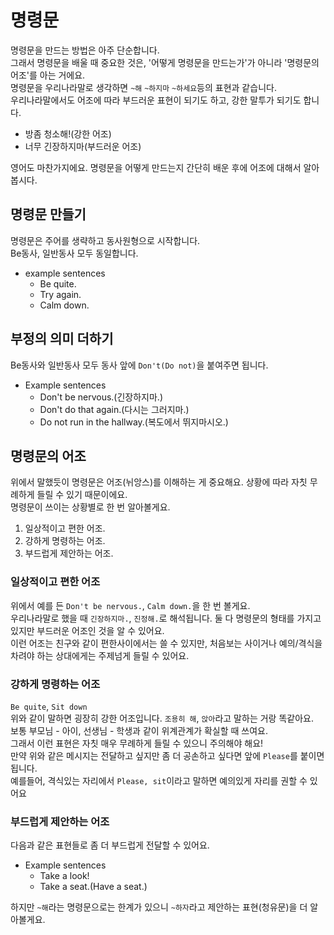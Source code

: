 # 명령문
명령문을 만드는 방법은 아주 단순합니다.<br>
그래서 명령문을 배울 때 중요한 것은, '어떻게 명령문을 만드는가'가 아니라 '명령문의 어조'를 아는 거에요.<br>
명령문을 우리나라말로 생각하면 `~해` `~하지마` `~하세요`등의 표현과 같습니다.<br>
우리나라말에서도 어조에 따라 부드러운 표현이 되기도 하고, 강한 말투가 되기도 합니다.<br>
- 방좀 청소해!(강한 어조)
- 너무 긴장하지마(부드러운 어조)

영어도 마찬가지에요. 명령문을 어떻게 만드는지 간단히 배운 후에 어조에 대해서 알아봅시다.
## 명령문 만들기
명령문은 주어를 생략하고 동사원형으로 시작합니다.<br>
Be동사, 일반동사 모두 동일합니다.<br>
- example sentences
  - Be quite.
  - Try again.
  - Calm down.
## 부정의 의미 더하기
Be동사와 일반동사 모두 동사 앞에 `Don't(Do not)`을 붙여주면 됩니다. 
- Example sentences
  - Don't be nervous.(긴장하지마.)
  - Don't do that again.(다시는 그러지마.)
  - Do not run in the hallway.(복도에서 뛰지마시오.)
## 명령문의 어조
위에서 말했듯이 명령문은 어조(뉘앙스)를 이해하는 게 중요해요. 상황에 따라 자칫 무례하게 들릴 수 있기 때문이에요.<br>
명령문이 쓰이는 상황별로 한 번 알아볼게요.
1. 일상적이고 편한 어조.
2. 강하게 명령하는 어조.
3. 부드럽게 제안하는 어조.
### 일상적이고 편한 어조
위에서 예를 든 `Don't be nervous.`, `Calm down.`을 한 번 볼게요.<br>
우리나라말로 했을 때 `긴장하지마.`, `진정해.`로 해석됩니다. 둘 다 명령문의 형태를 가지고 있지만 부드러운 어조인 것을 알 수 있어요.<br>
이런 어조는 친구와 같이 편한사이에서는 쓸 수 있지만, 처음보는 사이거나 예의/격식을 차려야 하는 상대에게는 주제넘게 들릴 수 있어요.<br>
### 강하게 명령하는 어조
`Be quite`, `Sit down`<br>
위와 같이 말하면 굉장히 강한 어조입니다. `조용히 해`, `앉아`라고 말하는 거랑 똑같아요.<br>
보통 부모님 - 아이, 선생님 - 학생과 같이 위계관계가 확실할 때 쓰여요.<br>
그래서 이런 표현은 자칫 매우 무례하게 들릴 수 있으니 주의해야 해요!<br>
만약 위와 같은 메시지는 전달하고 싶지만 좀 더 공손하고 싶다면 앞에 `Please`를 붙이면 됩니다.<br>
예를들어, 격식있는 자리에서 `Please, sit`이라고 말하면 예의있게 자리를 권할 수 있어요
### 부드럽게 제안하는 어조
다음과 같은 표현들로 좀 더 부드럽게 전달할 수 있어요.
- Example sentences
  - Take a look!
  - Take a seat.(Have a seat.)


하지만 `~해`라는 명령문으로는 한계가 있으니 `~하자`라고 제안하는 표현(청유문)을 더 알아볼게요.
